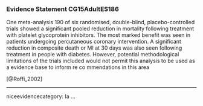### Evidence Statement CG15AdultES186
One meta-analysis 190 of six randomised, double-blind, placebo-controlled trials showed a significant pooled reduction in mortality following treatment with platelet glycoprotein inhibitors. The most marked benefit was seen in patients undergoing percutaneous coronary intervention. A significant reduction in composite death or MI at 30 days was also seen following treatment in people with diabetes. However, potential methodological limitations of the trials included would not permit this analysis to be used as a evidence base to inform re co mmendations in this area

[@Roffi_2002]

---
niceevidencecategory: Ia
...


